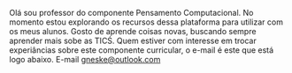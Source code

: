 Olá sou professor do componente Pensamento Computacional.
No momento estou explorando os recursos dessa plataforma para utilizar com os meus alunos.
Gosto de aprende coisas novas, buscando sempre aprender mais sobe as TICŚ.
Quem estiver com interesse em trocar experiâncias sobre este componente curricular, o e-mail é este que está logo abaixo.
E-mail gneske@outlook.com
